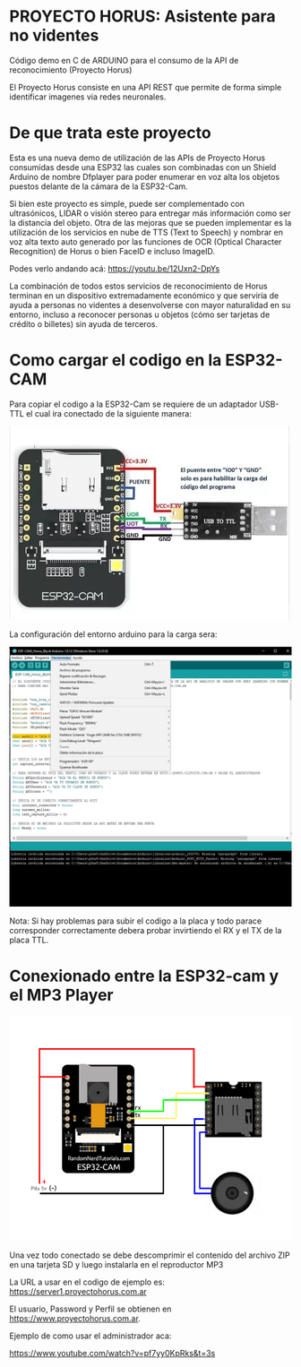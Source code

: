 # PROYECTO HORUS: Asistente para no videntes

Código demo en C de ARDUINO para el consumo de la API de reconocimiento (Proyecto Horus)

El Proyecto Horus consiste en una API REST que permite de forma simple identificar imagenes via redes neuronales.
# De que trata este proyecto

Esta es una nueva demo de utilización de las APIs de Proyecto Horus consumidas desde una ESP32 las cuales son combinadas con un Shield Arduino de nombre Dfplayer para poder enumerar en voz alta los objetos puestos delante de la cámara de la ESP32-Cam.

Si bien este proyecto es simple, puede ser complementado con ultrasónicos, LIDAR o visión stereo para entregar más información como ser la distancia del objeto. Otra de las mejoras que se pueden implementar es la utilización de los servicios en nube de TTS (Text to Speech) y nombrar en voz alta texto auto generado por las  funciones de OCR (Optical Character Recognition) de Horus o bien FaceID e incluso ImageID.

Podes verlo andando acá:
https://youtu.be/12Uxn2-DpYs

La combinación de todos estos servicios de reconocimiento de Horus terminan en un dispositivo extremadamente económico y que serviría de ayuda a personas no videntes a desenvolverse con mayor naturalidad en su entorno, incluso a reconocer personas u objetos (cómo ser tarjetas de crédito o billetes) sin ayuda de terceros.

# Como cargar el codigo en la ESP32-CAM

Para copiar el codigo a la ESP32-Cam se requiere de un adaptador USB-TTL el cual ira conectado de la siguiente manera:

![Conexion entre TTL y ESP32-Cam](Conexionado.jpg)

La configuración del entorno arduino para la carga sera:

![Configuracion en entorno Arduino](Config_Arduino.png)


Nota: Si hay problemas para subir el codigo a la placa y todo parace corresponder correctamente debera probar invirtiendo el RX y el TX de la placa TTL.


# Conexionado entre la ESP32-cam y el MP3 Player

![Esquema de conexionado entre el mp3 y la esp32](Esquema.jpg)

Una vez todo conectado se debe descomprimir el contenido del archivo ZIP en una tarjeta SD y luego instalarla en el reproductor MP3

La URL a usar en el codigo de ejemplo es:
https://server1.proyectohorus.com.ar

El usuario, Password y Perfil se obtienen en https://www.proyectohorus.com.ar.

Ejemplo de como usar el administrador aca:

https://www.youtube.com/watch?v=pf7yy0KpRks&t=3s
